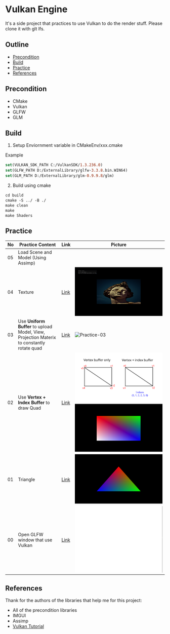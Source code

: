 # Vulkan Engine
It's a side project that practices to use Vulkan to do the render stuff. Please clone it with glt lfs.
## Outline
* [Precondition](#Precondition)
* [Build](#Build)
* [Practice](#Practice)
* [References](#References)
## Precondition
* CMake
* Vulkan
* GLFW
* GLM

## Build
1. Setup Enviornment variable in CMakeEnv/xxx.cmake

Example
```CMake
set(VULKAN_SDK_PATH C:/VulkanSDK/1.3.236.0)
set(GLFW_PATH D:/ExternalLibrary/glfw-3.3.8.bin.WIN64)
set(GLM_PATH D:/ExternalLibrary/glm-0.9.9.8/glm)
```

2. Build using cmake

```CMD
cd build
cmake -S ../ -B ./
make clean
make
make Shaders
```

## Practice
No | Practice Content                                                                           | Link                                                                 | Picture
---|--------------------------------------------------------------------------------------------|----------------------------------------------------------------------|-------------------------------------------------------------------------
05 | Load Scene and Model (Using Assimp) | |
04 | Texture                                                                                    | [Link](https://github.com/Darkgrouptw/VulkanEngine/tree/Practice/04) | ![Practice-04](Images/Practice/04.png)
03 | Use **Uniform Buffer** to upload Model, View, Projection Materix to constantly rotate quad | [Link](https://github.com/Darkgrouptw/VulkanEngine/tree/Practice/03) | ![Practice-03](Images/Practice/03.gif)
02 | Use **Vertex + Index Buffer** to draw Quad                                                 | [Link](https://github.com/Darkgrouptw/VulkanEngine/tree/Practice/02) | ![StageIndex](Images/Practice/02a.svg)![Result](Images/Practice/02b.png)
01 | Triangle                                                                                   | [Link](https://github.com/Darkgrouptw/VulkanEngine/tree/Practice/01) | ![Practice-01](Images/Practice/01.png)
00 | Open GLFW window that use Vulkan                                                           | [Link](https://github.com/Darkgrouptw/VulkanEngine/tree/Practice/00) | ![Practice-00](Images/Practice/00.png)

## References
Thank for the authors of the libraries that help me for this project:
* All of the precondition libraries
* IMGUI
* Assimp
* [Vulkan Tutorial](https://vulkan-tutorial.com/)
